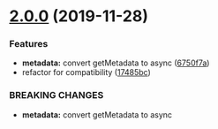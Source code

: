 # [2.0.0](https://github.com/BBVAEngineering/ember-cli-bugsnag/compare/v1.4.1...v2.0.0) (2019-11-28)


### Features

* **metadata:** convert getMetadata to async ([6750f7a](https://github.com/BBVAEngineering/ember-cli-bugsnag/commit/6750f7a4af5bafffe2b81d952109c6bc18730d71))
* refactor for compatibility ([17485bc](https://github.com/BBVAEngineering/ember-cli-bugsnag/commit/17485bcd549d87a62ea20b1c8ddd023f85e9cb73))


### BREAKING CHANGES

* **metadata:** convert getMetadata to async
